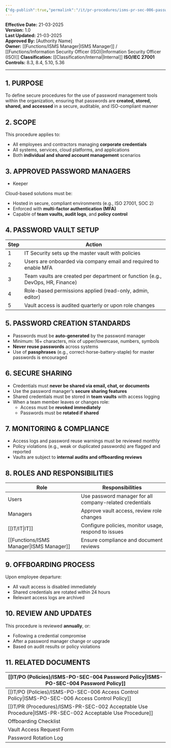 ```yaml
---
{"dg-publish":true,"permalink":"/it/pr-procedures/isms-pr-sec-006-password-manager-procedure/","tags":["procedure","password"],"noteIcon":"default"}
---
```


**Effective Date:** 21-03-2025  
**Version:** 1.0  
**Last Updated:** 21-03-2025  
**Approved By:** [Authority Name]  
**Owner:** [[Functions/ISMS Manager\|ISMS Manager]] / [[Functions/Information Security Officer (ISO)\|Information Security Officer (ISO)]]
**Classification:** [[Classification/Internal\|Internal]]
**ISO/IEC 27001 Controls:** 8.3, 8.4, 5.10, 5.36

---
## **1. PURPOSE**  
To define secure procedures for the use of password management tools within the organization, ensuring that passwords are **created, stored, shared, and accessed** in a secure, auditable, and ISO-compliant manner
## **2. SCOPE**
This procedure applies to:
- All employees and contractors managing **corporate credentials**
- All systems, services, cloud platforms, and applications
- Both **individual and shared account management** scenarios
 
 ## **3. APPROVED PASSWORD MANAGERS**
* Keeper
 
 Cloud-based solutions must be:
- Hosted in secure, compliant environments (e.g., ISO 27001, SOC 2)
- Enforced with **multi-factor authentication (MFA)**
- Capable of **team vaults, audit logs**, and **policy control**
## **4. PASSWORD VAULT SETUP**

|Step|Action|
|---|---|
|1|IT Security sets up the master vault with policies|
|2|Users are onboarded via company email and required to enable MFA|
|3|Team vaults are created per department or function (e.g., DevOps, HR, Finance)|
|4|Role-based permissions applied (read-only, admin, editor)|
|5|Vault access is audited quarterly or upon role changes|
## **5. PASSWORD CREATION STANDARDS**
- Passwords must be **auto-generated** by the password manager
- Minimum: 16+ characters, mix of upper/lowercase, numbers, symbols
- **Never reuse passwords** across systems
- Use of **passphrases** (e.g., correct-horse-battery-staple) for master passwords is encouraged
## **6. SECURE SHARING**  
- Credentials must **never be shared via email, chat, or documents**
- Use the password manager’s **secure sharing features**
- Shared credentials must be stored in **team vaults** with access logging
- When a team member leaves or changes role:
    - Access must be **revoked immediately**
    - Passwords must be **rotated if shared**
## **7. MONITORING & COMPLIANCE**  
- Access logs and password reuse warnings must be reviewed monthly
- Policy violations (e.g., weak or duplicated passwords) are flagged and reported
- Vaults are subject to **internal audits and offboarding reviews**
## **8. ROLES AND RESPONSIBILITIES**

| Role             | Responsibilities                                         |
| ---------------- | -------------------------------------------------------- |
| Users            | Use password manager for all company-related credentials |
| Managers         | Approve vault access, review role changes                |
| [[IT/IT\|IT]]           | Configure policies, monitor usage, respond to issues     |
| [[Functions/ISMS Manager\|ISMS Manager]] | Ensure compliance and document reviews                   |
## **9. OFFBOARDING PROCESS**
Upon employee departure:
- All vault access is disabled immediately
- Shared credentials are rotated within 24 hours
- Relevant access logs are archived
## **10. REVIEW AND UPDATES**
This procedure is reviewed **annually**, or:
- Following a credential compromise
- After a password manager change or upgrade
- Based on audit results or policy violations
## **11. RELATED DOCUMENTS**

| [[IT/PO (Policies)/ISMS-PO-SEC-004 Password Policy\|ISMS-PO-SEC-004 Password Policy]]          |
| -------------------------------------------- |
| [[IT/PO (Policies)/ISMS-PO-SEC-006 Access Control Policy\|ISMS-PO-SEC-006 Access Control Policy]]    |
| [[IT/PR (Procedures)/ISMS-PR-SEC-002 Acceptable Use Procedure\|ISMS-PR-SEC-002 Acceptable Use Procedure]] |
| Offboarding Checklist                        |
| Vault Access Request Form                    |
| Password Rotation Log                        |








